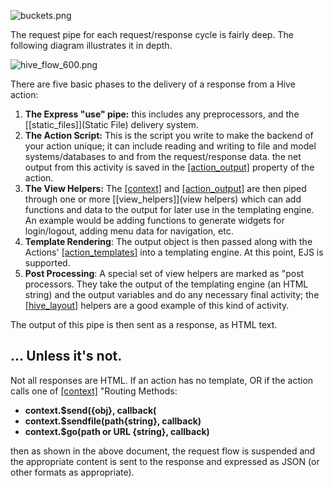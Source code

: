 ![buckets.png](/blog_image/buckets.png)

The request pipe for each request/response cycle is fairly deep. The following diagram illustrates it in depth. 

![hive_flow_600.png](/blog_image/hive_flow_600.png)

There are five basic phases to the delivery of a response from a Hive action:

1. **The Express "use" pipe:** this includes any preprocessors, and the [[static_files]](Static File) delivery system. 
2. **The Action Script:** This is the script you write to make the backend of your action unique; it can include reading and writing to file and model systems/databases to and from the request/response data. the net output from this activity is saved in the [[action_output]]($out) property of the action. 
3. **The View Helpers:** The [[context]](context) and [[action_output]](output) are then piped through one or more [[view_helpers]](view helpers) which can add functions and data to the output for later use in the templating engine. An example would be adding functions to generate widgets for login/logout, adding menu data for navigation, etc. 
4. **Template Rendering**: The output object is then passed along with the Actions' [[action_templates]](template) into a templating engine. At this point, EJS is supported. 
5. **Post Processing**: A special set of view helpers are marked as "post processors. They take the output of the templating engine (an HTML string) and the output variables and do any necessary final activity; the [[hive_layout]](hive_layout) helpers are a good example of this kind of activity. 

The output of this pipe is then sent as a response, as HTML text.

## ... Unless it's not.

Not all responses are HTML. If an action has no template, OR if the action calls one of [[context]](contexts') "Routing Methods:

* **context.$send({obj}, callback(**
* **context.$sendfile(path{string}, callback)**
* **context.$go(path or URL {string}, callback)**

then as shown in the above document, the request flow is suspended and the appropriate content is sent to the response and expressed as JSON (or other formats as appropriate).